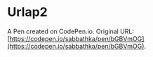 # Urlap2

A Pen created on CodePen.io. Original URL: [https://codepen.io/sabbathka/pen/bGBVmOG](https://codepen.io/sabbathka/pen/bGBVmOG).


